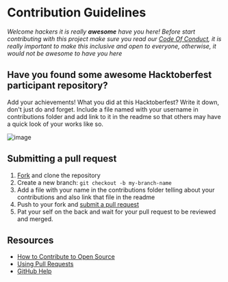 # Contribution Guidelines

_Welcome hackers it is really **awesome** have you here! Before start contributing with this project make sure you read our [Code Of Conduct](https://github.com/0x48piraj/Awesome-Hacktoberfest/blob/master/CODE_OF_CONDUCT.md), it is really important to make this inclusive and open to everyone, otherwise, it would not be awesome to have you here_

## Have you found some awesome Hacktoberfest participant repository?

Add your achievements! What you did at this Hacktoberfest? Write it down, don't just do and forget. Include a file named with your username in contributions folder and add link to it in the readme so that others may have a quick look of your works like so.

![image](https://user-images.githubusercontent.com/22195362/46581127-45ad9b80-ca50-11e8-9884-3c3e00b27a4b.png)

## Submitting a pull request

1. [Fork](https://github.com/OtacilioN/awesome-hacktoberfest-2018/fork) and clone the repository
2. Create a new branch: `git checkout -b my-branch-name`
3. Add a file with your name in the contributions folder telling about your contributions and also link that file in the readme
5. Push to your fork and [submit a pull request](https://github.com/OtacilioN/awesome-hacktoberfest-2018/compare)
6. Pat your self on the back and wait for your pull request to be reviewed and merged.

## Resources

- [How to Contribute to Open Source](https://opensource.guide/how-to-contribute/)
- [Using Pull Requests](https://help.github.com/articles/about-pull-requests/)
- [GitHub Help](https://help.github.com)
